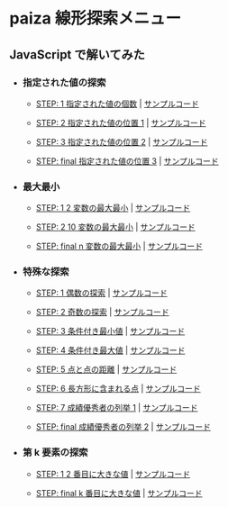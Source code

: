 # paiza 線形探索メニュー

## JavaScript で解いてみた

- ### 指定された値の探索

  - [STEP: 1 指定された値の個数](https://paiza.jp/works/mondai/sequence_search_problems/sequence_search_problems_search_value_step0) | [サンプルコード](https://github.com/atsushi0919/paiza_linear_search/blob/main/linear_search1-01.js)

  - [STEP: 2 指定された値の位置 1](https://paiza.jp/works/mondai/sequence_search_problems/sequence_search_problems_search_value_step1) | [サンプルコード](https://github.com/atsushi0919/paiza_linear_search/blob/main/linear_search1-02.js)

  - [STEP: 3 指定された値の位置 2](https://paiza.jp/works/mondai/sequence_search_problems/sequence_search_problems_search_value_step2) | [サンプルコード](https://github.com/atsushi0919/paiza_linear_search/blob/main/linear_search1-03.js)

  - [STEP: final 指定された値の位置 3](https://paiza.jp/works/mondai/sequence_search_problems/sequence_search_problems_search_value_boss) | [サンプルコード](https://github.com/atsushi0919/paiza_linear_search/blob/main/linear_search1-final.js)

- ### 最大最小

  - [STEP: 1 2 変数の最大最小](https://paiza.jp/works/mondai/sequence_search_problems/sequence_search_problems_minmax_step0) | [サンプルコード](https://github.com/atsushi0919/paiza_linear_search/blob/main/linear_search2-01.js)

  - [STEP: 2 10 変数の最大最小](https://paiza.jp/works/mondai/sequence_search_problems/sequence_search_problems_minmax_step1) | [サンプルコード](https://github.com/atsushi0919/paiza_linear_search/blob/main/linear_search2-02.js)

  - [STEP: final n 変数の最大最小](https://paiza.jp/works/mondai/sequence_search_problems/sequence_search_problems_minmax_boss) | [サンプルコード](https://github.com/atsushi0919/paiza_linear_search/blob/main/linear_search2-final.js)

- ### 特殊な探索

  - [STEP: 1 偶数の探索](https://paiza.jp/works/mondai/sequence_search_problems/sequence_search_problems_search_condition_step0) | [サンプルコード](https://github.com/atsushi0919/paiza_linear_search/blob/main/linear_search1-01.js)

  - [STEP: 2 奇数の探索](https://paiza.jp/works/mondai/sequence_search_problems/sequence_search_problems_search_condition_step1) | [サンプルコード](https://github.com/atsushi0919/paiza_linear_search/blob/main/linear_search1-02.js)

  - [STEP: 3 条件付き最小値](https://paiza.jp/works/mondai/sequence_search_problems/sequence_search_problems_search_condition_step2) | [サンプルコード](https://github.com/atsushi0919/paiza_linear_search/blob/main/linear_search1-03.js)

  - [STEP: 4 条件付き最大値](https://paiza.jp/works/mondai/sequence_search_problems/sequence_search_problems_search_condition_step3) | [サンプルコード](https://github.com/atsushi0919/paiza_linear_search/blob/main/linear_search1-01.js)

  - [STEP: 5 点と点の距離](https://paiza.jp/works/mondai/sequence_search_problems/sequence_search_problems_search_condition_step4) | [サンプルコード](https://github.com/atsushi0919/paiza_linear_search/blob/main/linear_search1-02.js)

  - [STEP: 6 長方形に含まれる点](https://paiza.jp/works/mondai/sequence_search_problems/sequence_search_problems_search_condition_step5) | [サンプルコード](https://github.com/atsushi0919/paiza_linear_search/blob/main/linear_search1-03.js)

  - [STEP: 7 成績優秀者の列挙 1](https://paiza.jp/works/mondai/sequence_search_problems/sequence_search_problems_search_condition_step6) | [サンプルコード](https://github.com/atsushi0919/paiza_linear_search/blob/main/linear_search1-01.js)

  - [STEP: final 成績優秀者の列挙 2](https://paiza.jp/works/mondai/sequence_search_problems/sequence_search_problems_search_condition_boss) | [サンプルコード](https://github.com/atsushi0919/paiza_linear_search/blob/main/linear_search1-final.js)

- ### 第 k 要素の探索

  - [STEP: 1 2 番目に大きな値](https://paiza.jp/works/mondai/sequence_search_problems/sequence_search_problems_kthmax_step0) | [サンプルコード](https://github.com/atsushi0919/paiza_linear_search/blob/main/linear_search4-01.js)

  - [STEP: final k 番目に大きな値](https://paiza.jp/works/mondai/sequence_search_problems/sequence_search_problems_kthmax_boss) | [サンプルコード](https://github.com/atsushi0919/paiza_linear_search/blob/main/linear_search4-final.js)
